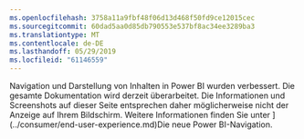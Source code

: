 ```yaml
---
ms.openlocfilehash: 3758a11a9fbf48f06d13d468f50fd9ce12015cec
ms.sourcegitcommit: 60dad5aa0d85db790553e537bf8ac34ee3289ba3
ms.translationtype: MT
ms.contentlocale: de-DE
ms.lasthandoff: 05/29/2019
ms.locfileid: "61146559"
---
```

Navigation und Darstellung von Inhalten in Power BI wurden verbessert. Die gesamte Dokumentation wird derzeit überarbeitet.
Die Informationen und Screenshots auf dieser Seite entsprechen daher möglicherweise nicht der Anzeige auf Ihrem Bildschirm. Weitere Informationen finden Sie unter ](../consumer/end-user-experience.md)Die neue Power BI-Navigation</font>.
